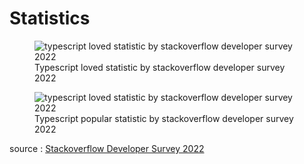 
# Statistics

<div class="grid grid-cols-2 gap-4">
<figure class="mx-auto" >
<img src="/images/typescript/loved-statistics.png" alt="typescript loved statistic by stackoverflow developer survey 2022" />
<figcaption class="text-xs text-center mt-2">Typescript loved statistic by stackoverflow developer survey 2022</figcaption>
</figure>



<figure class="mx-auto" >
<img src="/images/typescript/popular-statistics.png" alt="typescript loved statistic by stackoverflow developer survey 2022" />
<figcaption class="text-xs text-center mt-4">Typescript popular statistic by stackoverflow developer survey 2022</figcaption>
</figure>
</div>
<span class="text-xs opacity-50 block mt-8">

source : [Stackoverflow Developer Survey 2022](https://survey.stackoverflow.co/2022/)

</span>
